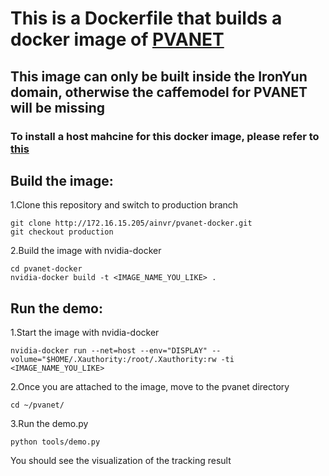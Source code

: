 # This is a Dockerfile that builds a docker image of [PVANET](https://github.com/sanghoon/pva-faster-rcnn)


## This image can only be built inside the IronYun domain, otherwise the caffemodel for PVANET will be missing
### To install a host mahcine for this docker image, please refer to [this](https://gist.github.com/GBJim/aff22d6f99746ab8f272c9f6100d0ea9)

## Build the image:
1.Clone this repository and switch to production branch
```Shell
git clone http://172.16.15.205/ainvr/pvanet-docker.git
git checkout production
```

2.Build the image with nvidia-docker
```Shell
cd pvanet-docker
nvidia-docker build -t <IMAGE_NAME_YOU_LIKE> .
```

## Run the demo:
1.Start the image with nvidia-docker
```Shell 
nvidia-docker run --net=host --env="DISPLAY" --volume="$HOME/.Xauthority:/root/.Xauthority:rw -ti <IMAGE_NAME_YOU_LIKE>
```

2.Once you are attached to the image, move to the pvanet directory
```Shell 
cd ~/pvanet/
```

3.Run the demo.py
```Shell 
python tools/demo.py
```
You should see the visualization of the tracking result

